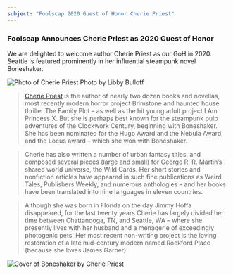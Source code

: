 ```yaml
---
subject: "Foolscap 2020 Guest of Honor Cherie Priest"
---
```


### Foolscap Announces Cherie Priest as 2020 Guest of Honor

We are delighted to welcome author Cherie Priest as our GoH in 2020. Seattle is featured prominently in her influential steampunk novel Boneshaker. 

![Photo of Cherie Priest](https://gallery.mailchimp.com/b53b9cb1a532a60b0f4675146/images/61dfaa4a-c9f1-4c8c-970e-d52e5e04ac76.jpg)
Photo by Libby Bulloff

> [Cherie Priest](https://www.cheriepriest.com) is the author of nearly two dozen books and novellas, most recently modern horror project Brimstone and haunted house thriller The Family Plot – as well as the hit young adult project I Am Princess X. But she is perhaps best known for the steampunk pulp adventures of the Clockwork Century, beginning with Boneshaker. She has been nominated for the Hugo Award and the Nebula Award, and the Locus award – which she won with Boneshaker.

> Cherie has also written a number of urban fantasy titles, and composed several pieces (large and small) for George R. R. Martin’s shared world universe, the Wild Cards. Her short stories and nonfiction articles have appeared in such fine publications as Weird Tales, Publishers Weekly, and numerous anthologies – and her books have been translated into nine languages in eleven countries.

> Although she was born in Florida on the day Jimmy Hoffa disappeared, for the last twenty years Cherie has largely divided her time between Chattanooga, TN, and Seattle, WA – where she presently lives with her husband and a menagerie of exceedingly photogenic pets. Her most recent non-writing project is the loving restoration of a late mid-century modern named Rockford Place (because she loves James Garner).

![Cover of Boneshaker by Cherie Priest](https://gallery.mailchimp.com/b53b9cb1a532a60b0f4675146/images/a35a6cfa-0b74-4e1d-a32a-b16b9827c02b.jpg)
